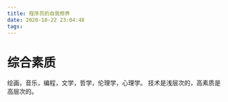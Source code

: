 ```yaml
---
title: 程序员的自我修养
date: 2020-10-22 23:04:48
tags:
---
```

# 综合素质
绘画，音乐，编程，文学，哲学，伦理学，心理学。
技术是浅层次的，高素质是高层次的。
